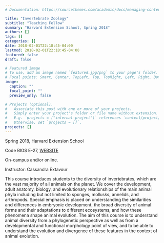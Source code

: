 ```yaml
---
# Documentation: https://sourcethemes.com/academic/docs/managing-content/

title: "Invertebrate Zoology"
subtitle: "Teaching Fellow"
summary: "Harvard Extension School, Spring 2018"
authors: []
tags: []
categories: []
date: 2018-02-01T22:18:45-04:00
lastmod: 2018-02-01T22:18:45-04:00
featured: false
draft: false

# Featured image
# To use, add an image named `featured.jpg/png` to your page's folder.
# Focal points: Smart, Center, TopLeft, Top, TopRight, Left, Right, BottomLeft, Bottom, BottomRight.
image:
  caption: ""
  focal_point: ""
  preview_only: false

# Projects (optional).
#   Associate this post with one or more of your projects.
#   Simply enter your project's folder or file name without extension.
#   E.g. `projects = ["internal-project"]` references `content/project/deep-learning/index.md`.
#   Otherwise, set `projects = []`.
projects: []
---
```


Spring 2018, Harvard Extension School

Code BIOS E-27, [WEBSITE](https://canvas.harvard.edu/courses/35083)

On-campus and/or online.

Instructor: Cassandra Extavour

This course introduces students to the diversity of invertebrates, which are the vast majority of all animals on the planet. We cover the development, adult anatomy, biology, and evolutionary relationships of the main animal phyla including but not limited to sponges, mollusks, annelids, and arthropods. Special emphasis is placed on understanding the similarities and differences in embryonic development, the broad diversity of animal forms and their adaptations to different ecosystems, and how these phenomena shape animal evolution. The aim of this course is to understand animal diversity from a phylogenetic perspective as well as from a developmental and functional morphology point of view, and to be able to understand the evolution and divergence of these features in the context of animal evolution.
